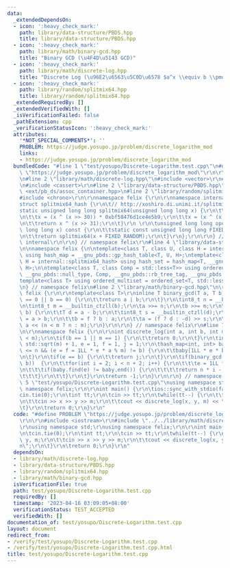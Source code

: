 ```yaml
---
data:
  _extendedDependsOn:
  - icon: ':heavy_check_mark:'
    path: library/data-structure/PBDS.hpp
    title: library/data-structure/PBDS.hpp
  - icon: ':heavy_check_mark:'
    path: library/math/binary-gcd.hpp
    title: "Binary GCD (\u4F4D\u5143 GCD)"
  - icon: ':heavy_check_mark:'
    path: library/math/discrete-log.hpp
    title: "Discrete Log (\u96E2\u6563\u5C0D\u6578 $a^x \\equiv b \\pmod m$)"
  - icon: ':heavy_check_mark:'
    path: library/random/splitmix64.hpp
    title: library/random/splitmix64.hpp
  _extendedRequiredBy: []
  _extendedVerifiedWith: []
  _isVerificationFailed: false
  _pathExtension: cpp
  _verificationStatusIcon: ':heavy_check_mark:'
  attributes:
    '*NOT_SPECIAL_COMMENTS*': ''
    PROBLEM: https://judge.yosupo.jp/problem/discrete_logarithm_mod
    links:
    - https://judge.yosupo.jp/problem/discrete_logarithm_mod
  bundledCode: "#line 1 \"test/yosupo/Discrete-Logarithm.test.cpp\"\n#define PROBLEM\
    \ \"https://judge.yosupo.jp/problem/discrete_logarithm_mod\"\r\n\r\n#include <iostream>\r\
    \n#line 2 \"library/math/discrete-log.hpp\"\n#include <vector>\r\n#include <cmath>\r\
    \n#include <cassert>\r\n#line 2 \"library/data-structure/PBDS.hpp\"\n#include\
    \ <ext/pb_ds/assoc_container.hpp>\n#line 2 \"library/random/splitmix64.hpp\"\n\
    #include <chrono>\r\n\r\nnamespace felix {\r\n\r\nnamespace internal {\r\n\r\n\
    struct splitmix64_hash {\r\n\t// http://xoshiro.di.unimi.it/splitmix64.c\r\n\t\
    static unsigned long long splitmix64(unsigned long long x) {\r\n\t\tx += 0x9e3779b97f4a7c15;\r\
    \n\t\tx = (x ^ (x >> 30)) * 0xbf58476d1ce4e5b9;\r\n\t\tx = (x ^ (x >> 27)) * 0x94d049bb133111eb;\r\
    \n\t\treturn x ^ (x >> 31);\r\n\t}\r\n \r\n\tunsigned long long operator()(unsigned\
    \ long long x) const {\r\n\t\tstatic const unsigned long long FIXED_RANDOM = std::chrono::steady_clock::now().time_since_epoch().count();\r\
    \n\t\treturn splitmix64(x + FIXED_RANDOM);\r\n\t}\r\n};\r\n\r\n} // namespace\
    \ internal\r\n\r\n} // namespace felix\r\n#line 4 \"library/data-structure/PBDS.hpp\"\
    \n\nnamespace felix {\n\ntemplate<class T, class U, class H = internal::splitmix64_hash>\
    \ using hash_map = __gnu_pbds::gp_hash_table<T, U, H>;\ntemplate<class T, class\
    \ H = internal::splitmix64_hash> using hash_set = hash_map<T, __gnu_pbds::null_type,\
    \ H>;\n\ntemplate<class T, class Comp = std::less<T>> using ordered_set = __gnu_pbds::tree<T,\
    \ __gnu_pbds::null_type, Comp, __gnu_pbds::rb_tree_tag, __gnu_pbds::tree_order_statistics_node_update>;\n\
    template<class T> using ordered_multiset = ordered_set<T, std::less_equal<T>>;\n\
    \n} // namespace felix\n#line 2 \"library/math/binary-gcd.hpp\"\n\r\nnamespace\
    \ felix {\r\n\r\ntemplate<class T>\r\ninline T binary_gcd(T a, T b) {\r\n\tif(a\
    \ == 0 || b == 0) {\r\n\t\treturn a | b;\r\n\t}\r\n\tint8_t n = __builtin_ctzll(a);\r\
    \n\tint8_t m = __builtin_ctzll(b);\r\n\ta >>= n;\r\n\tb >>= m;\r\n\twhile(a !=\
    \ b) {\r\n\t\tT d = a - b;\r\n\t\tint8_t s = __builtin_ctzll(d);\r\n\t\tbool f\
    \ = a > b;\r\n\t\tb = f ? b : a;\r\n\t\ta = (f ? d : -d) >> s;\r\n\t}\r\n\treturn\
    \ a << (n < m ? n : m);\r\n}\r\n\r\n} // namespace felix\r\n#line 7 \"library/math/discrete-log.hpp\"\
    \n\r\nnamespace felix {\r\n\r\nint discrete_log(int a, int b, int m) {\r\n\tassert(b\
    \ < m);\r\n\tif(b == 1 || m == 1) {\r\n\t\treturn 0;\r\n\t}\r\n\tint n = (int)\
    \ std::sqrt(m) + 1, e = 1, f = 1, j = 1;\r\n\thash_map<int, int> baby;\r\n\twhile(j\
    \ <= n && (e = f = 1LL * e * a % m) != b) {\r\n\t\tbaby[1LL * e * b % m] = j++;\r\
    \n\t}\r\n\tif(e == b) {\r\n\t\treturn j;\r\n\t}\r\n\tif(binary_gcd(m, e) == binary_gcd(m,\
    \ b))  {\r\n\t\tfor(int i = 2; i < n + 2; i++) {\r\n\t\t\te = 1LL * e * f % m;\r\
    \n\t\t\tif(baby.find(e) != baby.end()) {\r\n\t\t\t\treturn n * i - baby[e];\r\n\
    \t\t\t}\r\n\t\t}\r\n\t}\r\n\treturn -1;\r\n}\r\n\r\n} // namespace felix\r\n#line\
    \ 5 \"test/yosupo/Discrete-Logarithm.test.cpp\"\nusing namespace std;\r\nusing\
    \ namespace felix;\r\n\r\nint main() {\r\n\tios::sync_with_stdio(false);\r\n\t\
    cin.tie(0);\r\n\tint tt;\r\n\tcin >> tt;\r\n\twhile(tt--) {\r\n\t\tint x, y, m;\r\
    \n\t\tcin >> x >> y >> m;\r\n\t\tcout << discrete_log(x, y, m) << \"\\n\";\r\n\
    \t}\r\n\treturn 0;\r\n}\r\n"
  code: "#define PROBLEM \"https://judge.yosupo.jp/problem/discrete_logarithm_mod\"\
    \r\n\r\n#include <iostream>\r\n#include \"../../library/math/discrete-log.hpp\"\
    \r\nusing namespace std;\r\nusing namespace felix;\r\n\r\nint main() {\r\n\tios::sync_with_stdio(false);\r\
    \n\tcin.tie(0);\r\n\tint tt;\r\n\tcin >> tt;\r\n\twhile(tt--) {\r\n\t\tint x,\
    \ y, m;\r\n\t\tcin >> x >> y >> m;\r\n\t\tcout << discrete_log(x, y, m) << \"\\\
    n\";\r\n\t}\r\n\treturn 0;\r\n}\r\n"
  dependsOn:
  - library/math/discrete-log.hpp
  - library/data-structure/PBDS.hpp
  - library/random/splitmix64.hpp
  - library/math/binary-gcd.hpp
  isVerificationFile: true
  path: test/yosupo/Discrete-Logarithm.test.cpp
  requiredBy: []
  timestamp: '2023-04-16 03:09:05+08:00'
  verificationStatus: TEST_ACCEPTED
  verifiedWith: []
documentation_of: test/yosupo/Discrete-Logarithm.test.cpp
layout: document
redirect_from:
- /verify/test/yosupo/Discrete-Logarithm.test.cpp
- /verify/test/yosupo/Discrete-Logarithm.test.cpp.html
title: test/yosupo/Discrete-Logarithm.test.cpp
---
```

